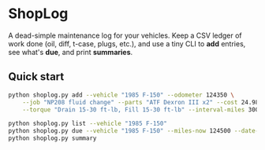 # ShopLog
A dead-simple maintenance log for your vehicles. Keep a CSV ledger of work done (oil, diff, t-case, plugs, etc.), and use a tiny CLI to **add** entries, see what's **due**, and print **summaries**.

## Quick start
```bash
python shoplog.py add --vehicle "1985 F-150" --odometer 124350 \
    --job "NP208 fluid change" --parts "ATF Dexron III x2" --cost 24.98 \
    --torque "Drain 15-30 ft-lb, Fill 15-30 ft-lb" --interval-miles 30000 --interval-months 36

python shoplog.py list --vehicle "1985 F-150"
python shoplog.py due --vehicle "1985 F-150" --miles-now 124500 --date-today 2025-10-15
python shoplog.py summary
```